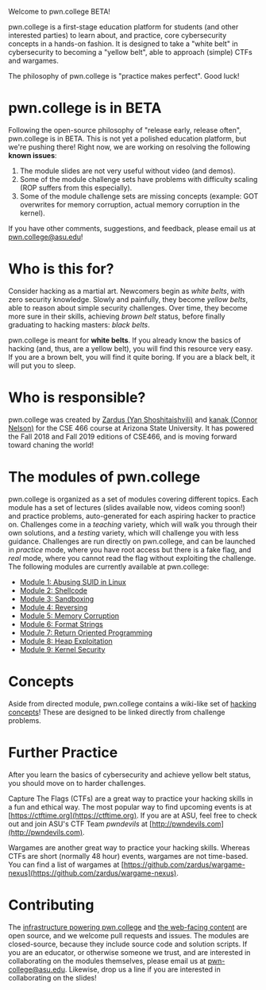 Welcome to pwn.college BETA!

pwn.college is a first-stage education platform for students (and other interested parties) to learn about, and practice, core cybersecurity concepts in a hands-on fashion.
It is designed to take a "white belt" in cybersecurity to becoming a "yellow belt", able to approach (simple) CTFs and wargames.

The philosophy of pwn.college is "practice makes perfect".
Good luck!

# pwn.college is in BETA

Following the open-source philosophy of "release early, release often", pwn.college is in BETA.
This is not yet a polished education platform, but we're pushing there!
Right now, we are working on resolving the following **known issues**:

1. The module slides are not very useful without video (and demos).
2. Some of the module challenge sets have problems with difficulty scaling (ROP suffers from this especially).
3. Some of the module challenge sets are missing concepts (example: GOT overwrites for memory corruption, actual memory corruption in the kernel).

If you have other comments, suggestions, and feedback, please email us at [pwn.college@asu.edu](mailto:pwn.college@asu.edu)!

# Who is this for?

Consider hacking as a martial art.
Newcomers begin as _white belts_, with zero security knowledge.
Slowly and painfully, they become _yellow belts_, able to reason about simple security challenges.
Over time, they become more sure in their skills, achieving _brown belt_ status, before finally graduating to hacking masters: _black belts_.

pwn.college is meant for **white belts**.
If you already know the basics of hacking (and, thus, are a yellow belt), you will find this resource very easy.
If you are a brown belt, you will find it quite boring.
If you are a black belt, it will put you to sleep.

# Who is responsible?

pwn.college was created by [Zardus (Yan Shoshitaishvili)](http://yancomm.net) and [kanak (Connor Nelson)](https://connornelson.com) for the CSE 466 course at Arizona State University.
It has powered the Fall 2018 and Fall 2019 editions of CSE466, and is moving forward toward chaning the world!

# The modules of pwn.college

pwn.college is organized as a set of modules covering different topics.
Each module has a set of lectures (slides available now, videos coming soon!) and practice problems, auto-generated for each aspiring hacker to practice on.
Challenges come in a _teaching_ variety, which will walk you through their own solutions, and a _testing_ variety, which will challenge you with less guidance.
Challenges are run directly on pwn.college, and can be launched in _practice_ mode, where you have root access but there is a fake flag, and _real_ mode, where you cannot read the flag without exploiting the challenge.
The following modules are currently available at pwn.college:

- [Module 1: Abusing SUID in Linux](modules/suid)
- [Module 2: Shellcode](modules/shellcode)
- [Module 3: Sandboxing](modules/sandbox)
- [Module 4: Reversing](modules/reversing)
- [Module 5: Memory Corruption](modules/pwning)
- [Module 6: Format Strings](modules/fmt)
- [Module 7: Return Oriented Programming](modules/rop)
- [Module 8: Heap Exploitation](modules/heap)
- [Module 9: Kernel Security](modules/kernel)

# Concepts

Aside from directed module, pwn.college contains a wiki-like set of [hacking concepts](concepts)!
These are designed to be linked directly from challenge problems.

# Further Practice

After you learn the basics of cybersecurity and achieve yellow belt status, you should move on to harder challenges.

Capture The Flags (CTFs) are a great way to practice your hacking skills in a fun and ethical way.
The most popular way to find upcoming events is at [https://ctftime.org](https://ctftime.org).
If you are at ASU, feel free to check out and join ASU's CTF Team _pwndevils_ at [http://pwndevils.com](http://pwndevils.com).

Wargames are another great way to practice your hacking skills.
Whereas CTFs are short (normally 48 hour) events, wargames are not time-based.
You can find a list of wargames at [https://github.com/zardus/wargame-nexus](https://github.com/zardus/wargame-nexus).

# Contributing

The [infrastructure powering pwn.college](https://github.com/pwn-college/pwn-college) and [the web-facing content](https://github.com/pwn-college/pwn-college.github.io) are open source, and we welcome pull requests and issues.
The modules are closed-source, because they include source code and solution scripts.
If you are an educator, or otherwise someone we trust, and are interested in collaborating on the modules themselves, please email us at [pwn-college@asu.edu](mailto:pwn-college@asu.edu).
Likewise, drop us a line if you are interested in collaborating on the slides!
